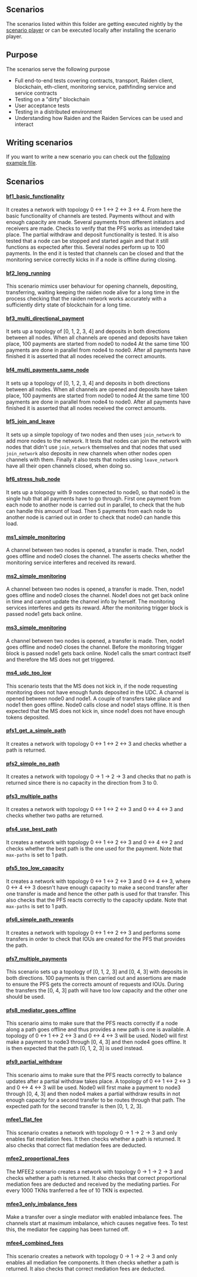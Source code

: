 ## Scenarios

The scenarios listed within this folder are getting executed nightly by the [scenario player](https://github.com/raiden-network/scenario-player/) or can be executed locally after installing the scenario player.

## Purpose

The scenarios serve the following purpose

- Full end-to-end tests covering contracts, transport, Raiden client, blockchain, eth-client, monitoring service, pathfinding service and service contracts
- Testing on a "dirty" blockchain
- User acceptance tests
- Testing in a distributed environment
- Understanding how Raiden and the Raiden Services can be used and interact

## Writing scenarios

If you want to write a new scenario you can check out the [following example file](https://github.com/raiden-network/scenario-player/blob/master/examples/scenario-example-v2.yaml).

## Scenarios

#### [bf1_basic_functionality](./bf1_basic_functionality.yaml)

It creates a network with topology 0 <-> 1 <-> 2 <-> 3 <-> 4. From here the basic functionality of channels are tested.
Payments without and with enough capacity are made. Several payments from different initiators and receivers are made.
Checks to verify that the PFS works as intended take place. The partial withdraw and deposit functionality is tested.
It is also tested that a node can be stopped and started again and that it still functions as expected after this.
Several nodes perform up to 100 payments.
In the end it is tested that channels can be closed and that the monitoring service correctly kicks in if a node is offline during closing.

#### [bf2_long_running](./bf2_long_running.yaml)

This scenario mimics user behaviour for 
opening channels, depositing, transferring, waiting keeping the raiden node alive for 
a long time in the process checking that the raiden network 
works accurately with a sufficiently dirty state of blockchain for a long time.

#### [bf3_multi_directional_payment](./bf3_multi_directional_payment.yaml)
It sets up a topology of [0, 1, 2, 3, 4] and deposits in both directions between all nodes.
When all channels are opened and deposits have taken place, 100 payments are started from node0 to node4
At the same time 100 payments are done in parallel from node4 to node0.
After all payments have finished it is asserted that all nodes received the correct amounts.

#### [bf4_multi_payments_same_node](./bf4_multi_payments_same_node.yaml)
It sets up a topology of [0, 1, 2, 3, 4] and deposits in both directions between all nodes.
When all channels are opened and deposits have taken place, 100 payments are started from node0 to node4
At the same time 100 payments are done in parallel from node4 to node0.
After all payments have finished it is asserted that all nodes received the correct amounts.

#### [bf5_join_and_leave](./bf5_join_and_leave.yaml)
It sets up a simple topology of two nodes and then uses
`join_network` to add more nodes to the network. It tests that nodes can join the network
with nodes that didn't use `join_network` themselves and that nodes that used `join_network`
also deposits in new channels when other nodes open channels with them. Finally it also
tests that nodes using `leave_network` have all their open channels closed, when doing so.

#### [bf6_stress_hub_node](./bf6_stress_hub_node.yaml)
It sets up a tolopogy with 9 nodes connected to node0,
so that node0 is the single hub that all payments have to go through. First one
payment from each node to another node is carried out in parallel, to check that
the hub can handle this amount of load. Then 5 payments from each node to another
node is carried out in order to check that node0 can handle this load.

#### [ms1_simple_monitoring](./ms1_simple_monitoring.yaml)

A channel between two nodes is opened, a transfer is made. Then, node1 goes offline
and node0 closes the channel. The asserts checks whether the monitoring service interferes and received its reward.

#### [ms2_simple_monitoring](./ms2_simple_monitoring.yaml)

A channel between two nodes is opened, a transfer is made. Then, node1 goes offline and node0 closes the channel. Node1 does not get back online in time and cannot update the channel info by herself. The monitoring services interferes and gets its reward. After the monitoring trigger block is passed node1 gets back online.

#### [ms3_simple_monitoring](./ms3_simple_monitoring.yaml)

A channel between two nodes is opened, a transfer is made. Then, node1 goes offline and node0 closes the channel. Before the monitoring trigger block is passed node1 gets back online. Node1 calls the smart contract itself and therefore the MS does not get triggered.

#### [ms4_udc_too_low](./ms4_udc_too_low.yaml)

This scenario tests that the MS does not kick in, if the node requesting monitoring does
not have enough funds deposited in the UDC. A channel is opened between node0 and node1.
A couple of transfers take place and node1 then goes offline. Node0 calls close and node1
stays offline. It is then expected that the MS does not kick in, since node1 does not have
enough tokens deposited.

#### [pfs1_get_a_simple_path](./pfs1_get_a_simple_path.yaml)

It creates a network with topology 0 <-> 1 <-> 2 <-> 3 and checks whether a path is returned.

#### [pfs2_simple_no_path](./pfs2_simple_no_path.yaml)

It creates a network with topology 0 -> 1 -> 2 -> 3 and checks that no path is returned since there is no capacity in the direction from 3 to 0.

#### [pfs3_multiple_paths](./pfs3_multiple_paths.yaml)

It creates a network with topology 0 <-> 1 <-> 2 <-> 3 and 0 <-> 4 <-> 3 and checks whether two paths are returned.

#### [pfs4_use_best_path](./pfs4_use_best_path.yaml)

It creates a network with topology 0 <-> 1 <-> 2 <-> 3 and 0 <-> 4 <-> 2 and checks whether the best path is the one used for the payment.
Note that `max-paths` is set to 1 path.

#### [pfs5_too_low_capacity](./pfs5_too_low_capacity.yaml)

It creates a network with topology 0 <-> 1 <-> 2 <-> 3 and 0 <-> 4 <-> 3, where 0 <-> 4 <-> 3 doesn't have enough capacity to make a second transfer after one transfer is made and hence the other path is used for that transfer. This also checks that the PFS reacts correctly to the capacity update.
Note that `max-paths` is set to 1 path.

#### [pfs6_simple_path_rewards](./pfs6_simple_path_rewards.yaml)

It creates a network with topology 0 <-> 1 <-> 2 <-> 3 and performs some transfers in order to check that IOUs are created for the PFS that provides the path.

#### [pfs7_multiple_payments](./pfs7_multiple_payments.yaml)

This scenario sets up a topology of [0, 1, 2, 3] and [0, 4, 3] with deposits in both directions.
100 payments is then carried out and assertions are made to ensure the PFS gets the corrects amount
of requests and IOUs. During the transfers the [0, 4, 3] path will have too low capacity and the other one
should be used.

#### [pfs8_mediator_goes_offline](./pfs8_mediator_goes_offline.yaml)

This scenario aims to make sure that the PFS reacts correctly if a node along
a path goes offline and thus provides a new path is one is available.
A topology of 0 <-> 1 <-> 2 <-> 3 and 0 <-> 4 <-> 3 will be used.
Node0 will first make a payment to node3 through [0, 4, 3] and then node4 goes offline. It is
then expected that the path [0, 1, 2, 3] is used instead.

#### [pfs9_partial_withdraw](./pfs9_partial_withdraw.yaml)
This scenario aims to make sure that the PFS reacts correctly to balance updates
after a partial withdraw takes place.
A topology of 0 <-> 1 <-> 2 <-> 3 and 0 <-> 4 <-> 3 will be used.
Node0 will first make a payment to node3 through [0, 4, 3] and then node4 makes a partial withdraw
results in not enough capacity for a second transfer to be routes through that path.
The expected path for the second transfer is then [0, 1, 2, 3].

#### [mfee1_flat_fee](./mfee1_flat_fee.yaml)
This scenario creates a network with topology 0 -> 1 -> 2 -> 3 and only enables flat mediation fees.
It then checks whether a path is returned. It also checks that correct flat mediation fees are deducted.

#### [mfee2_proportional_fees](./mfee2_proportional_fees.yaml)
The MFEE2 scenario creates a network with topology 0 -> 1 -> 2 -> 3 and checks
whether a path is returned. It also checks that correct proportional mediation fees are deducted
and received by the mediating parties. For every 1000 TKNs tranferred a fee of 10 TKN is expected.

#### [mfee3_only_imbalance_fees](./mfee3_only_imbalance_fees.yaml)
Make a transfer over a single mediator with enabled imbalance fees. The
channels start at maximum imbalance, which causes negative fees. To test this,
the mediator fee capping has been turned off.

#### [mfee4_combined_fees](./mfee4_combined_fees.yaml)
This scenario creates a network with topology 0 -> 1 -> 2 -> 3 and only enables all mediation fee components.
It then checks whether a path is returned. It also checks that correct mediation fees are deducted.
